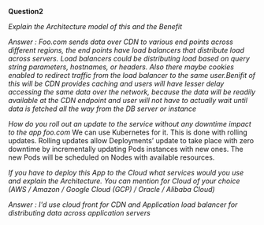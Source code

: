 **Question2**

*Explain the Architecture model of this and the Benefit*

*Answer : Foo.com sends data over CDN to various end points across different regions, the end points have load balancers that distribute load across servers. Load balancers could be distributing load based on query string parameters, hostnames, or headers. Also there maybe cookies enabled to redirect traffic from the load balancer to the same user.Benifit of this will be CDN provides caching and users will have lesser delay accessing the same data over the network, because the data will be readily available at the CDN endpoint and user will not have to actually wait until data is fetched all the way from the DB server or instance*

*How do you roll out an update to the service without any downtime impact to the app foo.com*
We can use Kubernetes for it. This is done with rolling updates. Rolling updates allow Deployments’ update to take place with zero downtime by incrementally updating Pods instances with new ones. The new Pods will be scheduled on Nodes with available resources.

*If you have to deploy this App to the Cloud what services would you use and explain the Architecture. You can mention for Cloud of your choice (AWS / Amazon / Google Cloud (GCP) / Oracle / Alibaba Cloud)*

*Answer : I'd use cloud front for CDN and Application load balancer for distributing data across application servers*
